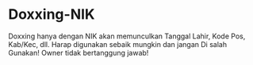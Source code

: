 # Doxxing-NIK
Doxxing hanya dengan NIK akan memunculkan Tanggal Lahir, Kode Pos, Kab/Kec, dll. Harap digunakan sebaik mungkin dan jangan Di salah Gunakan! Owner tidak bertanggung jawab! 
